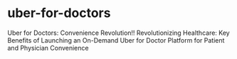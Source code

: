 # uber-for-doctors
Uber for Doctors: Convenience Revolution!! Revolutionizing Healthcare: Key Benefits of Launching an On-Demand Uber for Doctor Platform for Patient and Physician Convenience
